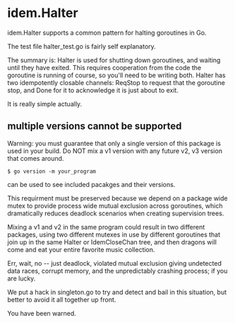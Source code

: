 # idem.Halter

idem.Halter supports a common pattern for halting goroutines in Go.

The test file halter_test.go is fairly
self explanatory. 

The summary is: Halter is used for shutting
down goroutines, and waiting until they
have exited. This requires cooperation
from the code the goroutine is running
of course, so you'll need to be writing
both. Halter has two idempotently closable
channels: ReqStop to request that the
goroutine stop, and Done for it to
acknowledge it is just about to exit.

It is really simple actually.


multiple versions cannot be supported
-------------------------------------

Warning: you must guarantee that only
a single version of this package is
used in your build. Do NOT mix a v1
version with any future v2, v3 version that comes around.

~~~
$ go version -m your_program
~~~

can be used to see included pacakges and
their versions.

This requirment must be preserved because we
depend on a package wide mutex to provide process
wide mutual exclusion across goroutines,
which dramatically reduces deadlock scenarios
when creating supervision trees.

Mixing a v1 and v2 in the same program
could result in two different packages,
using two different mutexes
in use by different goroutines that
join up in the same Halter or 
IdemCloseChan tree, and then
dragons will come and eat your entire
favorite music collection. 

Err, wait, no -- just deadlock, violated mutual exclusion
giving undetected data races, corrupt
memory, and the unpredictably crashing process;
if you are lucky.

We put a hack in singleton.go to try and
detect and bail in this situation, but better
to avoid it all together up front.

You have been warned.

